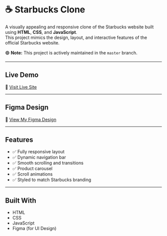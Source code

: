 # ☕ Starbucks Clone

A visually appealing and responsive clone of the Starbucks website built using **HTML**, **CSS**, and **JavaScript**.  
This project mimics the design, layout, and interactive features of the official Starbucks website.

🟢 **Note:** This project is actively maintained in the `master` branch.

---

##  Live Demo

🔗 [Visit Live Site](https://starbuckcoffee.netlify.app/)

---

##  Figma Design

🎨 [View My Figma Design](https://www.figma.com/file/5icrAbE8bWkr7hGDfsDtFi/Starbucks?type=design&node-id=0-1&mode=design&t=CNTz6CEn8WxuqlBx-0)

---

##  Features

- ✅ Fully responsive layout
- ✅ Dynamic navigation bar
- ✅ Smooth scrolling and transitions
- ✅ Product carousel
- ✅ Scroll animations
- ✅ Styled to match Starbucks branding

---

##  Built With

- HTML
- CSS
- JavaScript 
- Figma (for UI Design)



